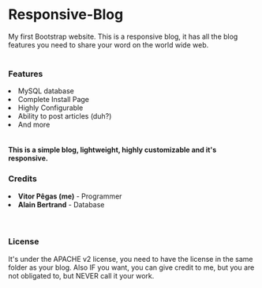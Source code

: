 Responsive-Blog
===============

My first Bootstrap website. This is a responsive blog, it has all the blog features you need to share your word on the world wide web.
<br>
<br>
<h3>Features</h3>
<li>MySQL database</li>
<li>Complete Install Page</li>
<li>Highly Configurable</li>
<li>Ability to post articles (duh?)</li>
<li>And more</li>
<br>
<br>
<b>This is a simple blog, lightweight, highly customizable and it's responsive.</b>

<br>
<h3>Credits</h3>
<li><b>Vitor Pêgas (me)</b> - Programmer</li>
<li><b>Alain Bertrand</b> - Database</li>
<br><br>
<h3>License</h3>
<p>It's under the APACHE v2 license, you need to have the license in the same folder as your blog. Also IF you want, you can give credit to me, but you are not obligated to, but NEVER call it your work.</p>
